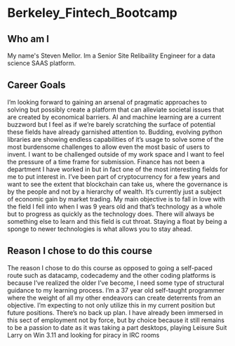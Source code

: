 # Berkeley_Fintech_Bootcamp

## Who am I 

My name's Steven Mellor. Im a Senior Site Relibaility Engineer for a data science SAAS platform.

## Career Goals

I’m looking forward to gaining an arsenal of pragmatic approaches to solving but possibly create a platform that can alleviate societal issues that are created by economical barriers. AI and machine learning are a current buzzword but I feel as if we’re barely scratching the surface of potential these fields have already garnished attention to. Budding, evolving python libraries are showing endless capabilities of it’s usage to solve some of the most burdensome challenges to allow even the most basic of users to invent. I want to be challenged outside of my work space and I want to feel the pressure of a time frame for submission. Finance has not been a department I have worked in but in fact one of the most interesting fields for me to put interest in. I’ve been part of cryptocurrency for a few years and want to see the extent that blockchain can take us, where the governance is by the people and not by a hierarchy of wealth. It’s currently just a subject of economic gain by market trading. My main objective is to fall in love with the field I fell into when I was 9 years old and that’s technology as a whole but to progress as quickly as the technology does. There will always be something else to learn and this field is cut throat. Staying a float by being a sponge to newer technologies is what allows you to stay ahead.

## Reason I chose to do this course

The reason I chose to do this course as opposed to going a self-paced route such as datacamp, codecademy and the other coding platforms is because I’ve realized the older I’ve become, I need some type of structural guidance to my learning process. I’m a 37 year old self-taught programmer where the weight of all my other endeavors can create deterrents from an objective. I’m expecting to not only utilize this in my current position but future positions. There’s no back up plan. I have already been immersed in this sect of employment not by force, but by choice because it still remains to be a passion to date as it was taking a part desktops, playing Leisure Suit Larry on Win 3.11 and looking for piracy in IRC rooms
